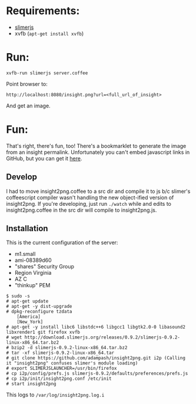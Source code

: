 # Requirements:

* [slimerjs](http://slimerjs.org/)
* xvfb (`apt-get install xvfb`)

# Run:
```
xvfb-run slimerjs server.coffee
```

Point browser to:

```
http://localhost:8080/insight.png?url=<full_url_of_insight>
```

And get an image.

# Fun:

That's right, there's fun, too! There's a bookmarklet to generate the image from an insight permalink. Unfortunately you can't embed javascript links in GitHub, but you can get it [here](http://files.adampash.com/thinkup/bookmarklet/).

## Develop

I had to move insight2png.coffee to a src dir and compile it to js b/c slimer's coffeescript compiler wasn't handling the new object-ified version of insight2png. If you're developing, just run `./watch` while and edits to insight2png.coffee in the src dir will compile to insight2png.js.

## Installation

This is the current configuration of the server:

* m1.small
* ami-08389d60
* "shares" Security Group
* Region Virginia
* AZ C
* "thinkup" PEM

```
$ sudo -s
# apt-get update
# apt-get -y dist-upgrade
# dpkg-reconfigure tzdata
	[America]
	[New_York]
# apt-get -y install libc6 libstdc++6 libgcc1 libgtk2.0-0 libasound2 libxrender1 git firefox xvfb
# wget http://download.slimerjs.org/releases/0.9.2/slimerjs-0.9.2-linux-x86_64.tar.bz2
# bzip2 -d slimerjs-0.9.2-linux-x86_64.tar.bz2
# tar -xf slimerjs-0.9.2-linux-x86_64.tar
# git clone https://github.com/adampash/insight2png.git i2p (Calling it "insight2png" confuses slimer's module loading)
# export SLIMERJSLAUNCHER=/usr/bin/firefox
# cp i2p/config/prefs.js slimerjs-0.9.2/defaults/preferences/prefs.js
# cp i2p/init/insight2png.conf /etc/init
# start insight2png
```

This logs to `/var/log/insight2png.log.i`
